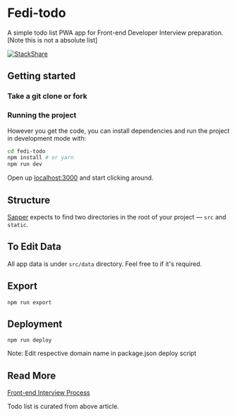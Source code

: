 # Fedi-todo

A simple todo list PWA app for Front-end Developer Interview preparation.
[Note this is not a absolute list]

[![StackShare](http://img.shields.io/badge/tech-stack-0690fa.svg?style=flat)](https://stackshare.io/SurenderLohia/fedi-todo)


## Getting started


### Take a git clone or fork

### Running the project

However you get the code, you can install dependencies and run the project in development mode with:

```bash
cd fedi-todo
npm install # or yarn
npm run dev
```

Open up [localhost:3000](http://localhost:3000) and start clicking around.

## Structure

[Sapper](https://sapper.svelte.dev/) expects to find two directories in the root of your project —  `src` and `static`.

## To Edit Data

All app data is under `src/data` directory. Feel free to if it's required.

## Export

```
npm run export
```


## Deployment
```
npm run deploy
```
Note: Edit respective domain name in package.json deploy script


## Read More
[Front-end Interview Process](https://codeburst.io/de-coding-the-front-end-development-interview-process-9601bc4c71e5)

Todo list is curated from above article.